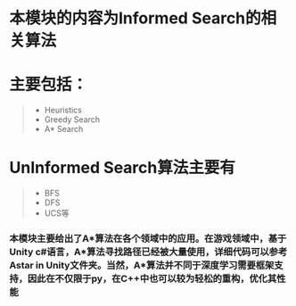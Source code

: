 # 本模块的内容为Informed Search的相关算法

# 主要包括：

>- Heuristics
>- Greedy Search
>- A* Search

# UnInformed Search算法主要有
>- BFS
>- DFS
>- UCS等

### 本模块主要给出了A\*算法在各个领域中的应用。在游戏领域中，基于Unity c#语言，A\*算法寻找路径已经被大量使用，详细代码可以参考Astar in Unity文件夹。当然，A\*算法并不同于深度学习需要框架支持，因此在不仅限于py，在C++中也可以较为轻松的重构，优化其性能

